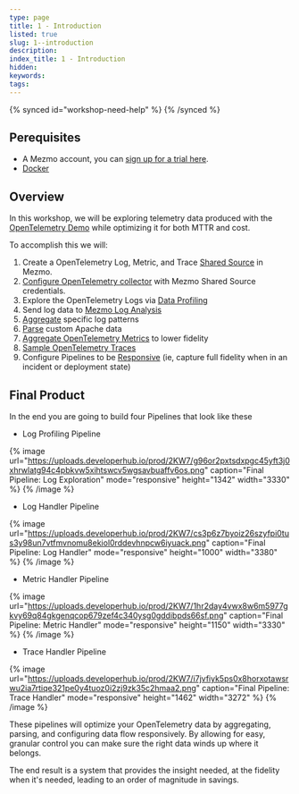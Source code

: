 ```yaml
---
type: page
title: 1 - Introduction
listed: true
slug: 1--introduction
description: 
index_title: 1 - Introduction
hidden: 
keywords: 
tags: 
---
```


{% synced id="workshop-need-help" %}
{% /synced %}

## Perequisites

- A Mezmo account, you can [sign up for a trial here](https://www.mezmo.com/sign-up-mezmo-platform).
- [Docker](https://www.docker.com/get-started/) 

## Overview

In this workshop, we will be exploring telemetry data produced with the [OpenTelemetry Demo](https://github.com/braxtonj/opentelemetry-demo) while optimizing it for both MTTR and cost.

To accomplish this we will:

1. Create a OpenTelemetry Log, Metric, and Trace [Shared Source](https://docs.mezmo.com/telemetry-pipelines/shared-sources) in Mezmo.
2. [Configure OpenTelemetry collector](https://github.com/braxtonj/opentelemetry-demo/mezmo-otel-config-extras.yml) with Mezmo Shared Source credentials.
3. Explore the OpenTelemetry Logs via [Data Profiling](https://docs.mezmo.com/telemetry-pipelines/data-profiling)
4. Send log data to [Mezmo Log Analysis](https://docs.mezmo.com/docs)
5. [Aggregate](https://docs.mezmo.com/telemetry-pipelines/reduce-processor) specific log patterns
6. [Parse](https://docs.mezmo.com/telemetry-pipelines/parse-sequentially-processor) custom Apache data
7. [Aggregate OpenTelemetry Metrics](https://docs.mezmo.com/telemetry-pipelines/aggregate-processor) to lower fidelity
8. [Sample OpenTelemetry Traces](https://docs.mezmo.com/telemetry-pipelines/sample-processor)
9. Configure Pipelines to be [Responsive](https://docs.mezmo.com/telemetry-pipelines/configure-responsive-pipelines) (ie, capture full fidelity when in an incident or deployment state)

## Final Product

In the end you are going to build four Pipelines that look like these

- Log Profiling Pipeline

{% image url="https://uploads.developerhub.io/prod/2KW7/g96or2pxtsdxpgc45yft3j0xhrwlatg94c4pbkvw5xihtswcv5wgsavbuaffv6os.png" caption="Final Pipeline: Log Exploration" mode="responsive" height="1342" width="3330" %}
{% /image %}

- Log Handler Pipeline

{% image url="https://uploads.developerhub.io/prod/2KW7/cs3p6z7byoiz26szyfpi0tus3y98un7vtfmvnomu8ekiol0rddevhnpcw6iyuack.png" caption="Final Pipeline: Log Handler" mode="responsive" height="1000" width="3380" %}
{% /image %}

- Metric Handler Pipeline

{% image url="https://uploads.developerhub.io/prod/2KW7/1hr2day4vwx8w6m5977gkvy69q84gkgenqcop679zef4c340ysg0gddibpds66sf.png" caption="Final Pipeline: Metric Handler" mode="responsive" height="1150" width="3330" %}
{% /image %}

- Trace Handler Pipeline

{% image url="https://uploads.developerhub.io/prod/2KW7/i7jvfiyk5ps0x8horxotawsrwu2ia7rtiqe321pe0y4tuoz0i2zj9zk35c2hmaa2.png" caption="Final Pipeline: Trace Handler" mode="responsive" height="1462" width="3272" %}
{% /image %}

These pipelines will optimize your OpenTelemetry data by aggregating, parsing, and configuring data flow responsively. By allowing for easy, granular control you can make sure the right data winds up where it belongs.

The end result is a system that provides the insight needed, at the fidelity when it's needed, leading to an order of magnitude in savings.